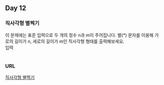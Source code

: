 ## Day 12

### 직사각형 별찍기
이 문제에는 표준 입력으로 두 개의 정수 n과 m이 주어집니다.
별(*) 문자를 이용해 가로의 길이가 n, 세로의 길이가 m인 직사각형 형태를 출력해보세요.<br>입력<br><br>
### URL
[직사각형 별찍기](https://programmers.co.kr/learn/courses/30/lessons/12969)<br>

